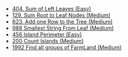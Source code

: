 - [404. Sum of Left Leaves (Easy)](../Year/2024/April/404_Sum_Of_Left_Leaves_(Easy).cpp)
- [129. Sum Root to Leaf Nodes (Medium)](../Year/2024/April/129_Sum_Root_to_Leaf_Node_(Medium).cpp)
- [623. Add one Row to the Tree (Medium)](../Year/2024/April/623_Add_One_Row_To_Tree_(Medium).cpp)
- [988 Smallest String From Leaf (Medium)](../Year/2024/April/988_Smallest_String_From_Leaf_(Medium).cpp)
- [456 Island Perimeter (Easy)](../Year/2024/April/456_Island_Perimeter_(Easy).cpp)
- [200 Count Islands (Medium)](../Year/2024/April/200_Count_Islands_(Medium).cpp)
- [1992 Find all groups of FarmLand (Medium)](../Year/2024/April/1992_Find_All_Groups_Of_FarmLand_(Medium).cpp)
